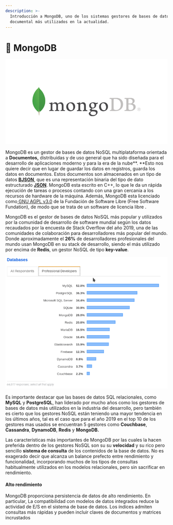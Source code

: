 ```yaml
---
description: >-
  Introducción a MongoDB, uno de los sistemas gestores de bases de datos NoSQL
  documental más utilizados en la actualidad.
---
```


# 🍃 MongoDB

![](.gitbook/assets/mongodb.png)

MongoDB es un gestor de bases de datos NoSQL multiplataforma orientada a **Documentos,** distribuidas y de uso general que ha sido diseñada para el desarrollo de aplicaciones moderno y para la era de la nube**. **Esto nos quiere decir que en lugar de guardar los datos en registros, guarda los datos en documentos. Estos documentos son almacenados en un tipo de datos [**BJSON**](http://bjson.org), que es una representación binaria del tipo de dato estructurado [**JSON**](https://www.json.org/json-en.html). MongoDB esta escrito en C++, lo que le da un rápida ejecución de tareas o procesos contando con una gran cercania a los recursos de hardware de la máquina. Además, MongoDB esta licenciado como[ GNU AGPL v3.0](https://www.mongodb.com/community/licensing) de la Fundación de Software Libre (Free Software Fundation), de modo que se trata de un software de licencia libre .

MongoDB es el gestor de bases de datos NoSQL más popular y utilizados por la comunidad de desarrollo de software mundial según los datos recaudados por la encuesta de Stack Overflow del año 2019, una de las comunidades de colaboración para desarrolladores más popular del mundo. Donde aproximadamente el **26%** de desarrolladores profesionales del mundo usan MongoDB en su stack de desarrollo, siendo el más utilizado por encima de **Redis**, un gestor NoSQL de tipo **key-value**.

![Resultados de la encuesta para desarrolladores de todo el mundo realizada por Stack Overflow en el 2019 ](.gitbook/assets/stackoverflow2019.png)

Es importante destacar que las bases de datos SQL relacionales, como **MySQL** y **PostgreSQL**, han liderado por mucho años como los gestores de bases de datos más utilizados en la industria del desarrollo, pero también es cierto que los gestores NoSQL están teniendo una mayor tendencia en los últimos años, tal es el caso que para el año 2019 en el top 10 de los gestores mas usados se encuentran 5 gestores como **Couchbase**, **Cassandra**, **DynamoDB**, **Redis** y **MongoDB.**&#x20;

Las características más importantes de MongoDB por las cuales la hacen preferida dentro de los gestores NoSQL son su su **velocidad** y su rico pero sencillo **sistema de consulta** de los contenidos de la base de datos. No es exagerado decir que alcanza un balance prefecto entre rendimiento y funcionalidad, incorporando muchos de los tipos de consultas habitualmente utilizados en los modelos relacionales, pero sin sacrificar en rendimiento.

#### Alto rendimiento

MongoDB proporciona persistencia de datos de alto rendimiento. En particular, La compatibilidad con modelos de datos integrados reduce la actividad de E/S en el sistema de base de datos. Los índices admiten consultas más rápidas y pueden incluir claves de documentos y matrices incrustados

